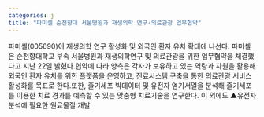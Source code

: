 ```yaml
---
categories: j
title: "파미셀 순천향대 서울병원과 재생의학 연구·의료관광 업무협약"
---
```

파미셀(005690)이 재생의학 연구 활성화 및 외국인 환자 유치 확대에 나선다. 파미셀은 순천향대학교 부속 서울병원과 재생의학연구 및 의료관광을 위한 업무협약을 체결했다고 지난 22일 밝혔다.협약에 따라 양측은 각자가 보유하고 있는 역량과 자원을 활용해 외국인 환자 유치를 위한 플랫폼을 운영하고, 진료시스템 구축을 통한 의료관광 서비스 활성화를 목표로 한다.또한, 줄기세포 빅데이터 및 유전자 염기서열을 분석해 줄기세포를 이용한 치료 경과를 예측할 수 있는 맞춤형 치료기술을 연구한다. 이 외에도 ▲유전자 분석에 필요한 원료물질 개발